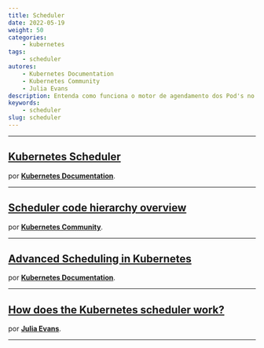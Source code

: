 ```yaml
---
title: Scheduler
date: 2022-05-19
weight: 50
categories:
    - kubernetes
tags:
    - scheduler
autores:
    - Kubernetes Documentation
    - Kubernetes Community
    - Julia Evans
description: Entenda como funciona o motor de agendamento dos Pod's no Kubernetes.
keywords:
    - scheduler
slug: scheduler
---
```


---

## [Kubernetes Scheduler](https://kubernetes.io/docs/concepts/scheduling-eviction/kube-scheduler/)

por [**Kubernetes Documentation**](/autores/kubernetes-documentation/).

---

## [Scheduler code hierarchy overview](https://github.com/kubernetes/community/blob/master/contributors/devel/sig-scheduling/scheduling_code_hierarchy_overview.md)

por [**Kubernetes Community**](/autores/kubernetes-community/).

---

## [Advanced Scheduling in Kubernetes](https://kubernetes.io/blog/2017/03/advanced-scheduling-in-kubernetes/)

por [**Kubernetes Documentation**](/autores/kubernetes-documentation/).

---

## [How does the Kubernetes scheduler work?](https://jvns.ca/blog/2017/07/27/how-does-the-kubernetes-scheduler-work/)

por [**Julia Evans**](/autores/julia-evans/).

---
